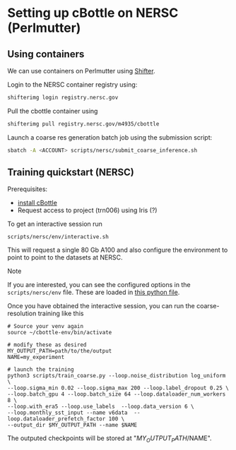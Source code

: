 # Setting up cBottle on NERSC (Perlmutter)

## Using containers
We can use containers on Perlmutter using [Shifter](https://docs.nersc.gov/development/containers/shifter/).

Login to the NERSC container registry using:
```bash
shifterimg login registry.nersc.gov
```

Pull the cbottle container using 
```bash
shifterimg pull registry.nersc.gov/m4935/cbottle
```

Launch a coarse res generation batch job using the submission script:
```bash
sbatch -A <ACCOUNT> scripts/nersc/submit_coarse_inference.sh
```

## Training quickstart (NERSC)

Prerequisites: 
- [install cBottle](./installation.md)
- Request access to project (trn006) using Iris (?)

To get an interactive session run
```
scripts/nersc/env/interactive.sh
```

This will request a single 80 Gb A100 and also configure the environment to
point to point to the datasets at NERSC. 

> [!NOTE]
> If you are interested, you can see the configured options in the `scripts/nersc/env` file. These are loaded in [this python file](../../src/cbottle/config/environment.py).

Once you have obtained the interactive session, you can run the coarse-resolution training like this

```
# Source your venv again
source ~/cbottle-env/bin/activate

# modify these as desired
MY_OUTPUT_PATH=path/to/the/output
NAME=my_experiment

# launch the training
python3 scripts/train_coarse.py --loop.noise_distribution log_uniform \
--loop.sigma_min 0.02 --loop.sigma_max 200 --loop.label_dropout 0.25 \
--loop.batch_gpu 4 --loop.batch_size 64 --loop.dataloader_num_workers 8 \
--loop.with_era5 --loop.use_labels  --loop.data_version 6 \
--loop.monthly_sst_input --name v6data  --loop.dataloader_prefetch_factor 100 \
--output_dir $MY_OUTPUT_PATH --name $NAME
```

The outputed checkpoints will be stored at "$MY_OUTPUT_PATH/$NAME".
